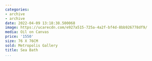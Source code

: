 ```yaml
---
categories:
- archive
- archive
date: 2022-04-09 13:18:38.500068
image: https://ucarecdn.com/e927a515-725a-4a2f-bf4d-8bb926778df9/
media: Oil on Canvas
price: '1550'
size: 76 X 76CM
sold: Metropolis Gallery
title: Sea Bath
...
```

